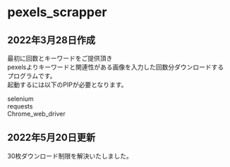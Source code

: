 # pexels_scrapper
## 2022年3月28日作成
最初に回数とキーワードをご提供頂き  
pexelsよりキーワードと関連性がある画像を入力した回数分ダウンロードするプログラムです。  
起動するには以下のPIPが必要となります。  

selenium  
requests  
Chrome_web_driver

## 2022年5月20日更新
30枚ダウンロード制限を解決いたしました。
